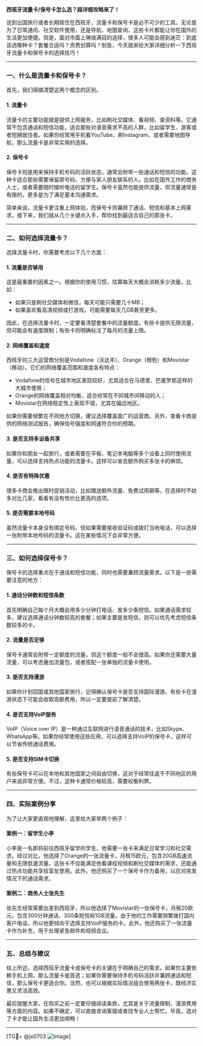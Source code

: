 **西班牙流量卡/保号卡怎么选？超详细攻略来了！**

说到出国旅行或者长期居住在西班牙，流量卡和保号卡是必不可少的工具。无论是为了日常通讯、社交软件使用，还是导航、地图查询，这些卡片都能让你在国外的生活更加便捷。但是，面对市面上琳琅满目的选择，很多人可能会感到迷茫：到底该选哪种卡？套餐合适吗？资费划算吗？别急，今天就来给大家详细分析一下西班牙流量卡和保号卡的选择技巧！

---

### **一、什么是流量卡和保号卡？**

首先，我们得搞清楚这两个概念的区别。

#### **1. 流量卡**
流量卡的主要功能就是提供上网服务，比如刷社交媒体、看视频、查资料等。它通常不包含通话和短信功能，适合那些对语音需求不高的人群，比如留学生、游客或者短期居住者。如果你经常用手机看YouTube、刷Instagram，或者需要地图导航，那么流量卡是非常实用的选择。

#### **2. 保号卡**
保号卡则是用来保持手机号码的活跃状态，通常会附带一些通话和短信的功能。这种卡适合那些需要保留原号码、方便与家人朋友联系的人。比如在国外工作的商务人士，或者需要随时接听电话的留学生。保号卡虽然也能提供流量，但流量通常是有限的，更多是为了满足基本沟通需求。

简单来说，流量卡更注重上网体验，而保号卡则兼顾了通话、短信和基本上网需求。接下来，我们就从几个关键点入手，帮你找到最适合自己的那张卡。

---

### **二、如何选择流量卡？**

选择流量卡时，你需要考虑以下几个方面：

#### **1. 流量是否够用**
这是最重要的因素之一。根据你的使用习惯，估算每天大概会消耗多少流量。比如：
- 如果只是刷社交媒体和微信，每天可能只需要几十MB；
- 如果喜欢看高清视频或打游戏，可能需要每天几GB甚至更多。

因此，在选择流量卡时，一定要看清楚套餐中的流量额度。有些卡提供无限流量，但可能会有速度限制；有些卡则明确标注了每月的流量上限。

#### **2. 网络覆盖和速度**
西班牙的三大运营商分别是Vodafone（沃达丰）、Orange（橙色）和Movistar（移动）。它们的网络覆盖范围和速度各有特点：
- Vodafone的信号在城市地区表现较好，尤其适合在马德里、巴塞罗那这样的大城市使用；
- Orange的网络覆盖相对均衡，适合经常在不同城市间移动的人；
- Movistar在网络稳定性上表现不错，尤其在偏远地区。

如果你需要频繁在不同地方切换，建议选择覆盖面广的运营商。另外，查看卡商提供的网络测试报告，确保信号强度和网速符合你的预期。

#### **3. 是否支持多设备共享**
如果你和朋友一起旅行，或者需要在平板、笔记本电脑等多个设备上同时使用流量，可以选择支持热点功能的流量卡。这样可以省去额外购买多张卡的麻烦。

#### **4. 是否有特殊优惠**
很多卡商会推出限时促销活动，比如赠送额外流量、免费试用期等。在选择时不妨多对比几家，看看有没有性价比更高的选项。

#### **5. 是否需要本地号码**
虽然流量卡本身没有绑定号码，但如果需要接收验证码或拨打当地电话，可以选择一张附带本地号码的流量卡。这在某些情况下会非常方便。

---

### **三、如何选择保号卡？**

保号卡的选择重点在于通话和短信功能，同时也需要兼顾流量需求。以下是一些需要注意的地方：

#### **1. 通话分钟数和短信条数**
首先明确自己每个月大概会用多少分钟打电话、发多少条短信。如果通话需求较多，建议选择通话分钟数较高的套餐；如果主要是发短信，则可以优先考虑短信条数较多的卡。

#### **2. 流量是否足够**
保号卡通常会附带一定额度的流量，但这个额度一般不会很高。如果你还需要大量流量，可以考虑叠加流量包，或者搭配一张单独的流量卡使用。

#### **3. 是否支持漫游**
如果你计划回国或其他国家旅行，记得确认保号卡是否支持国际漫游。有些卡在漫游状态下可能会收取高额费用，所以一定要提前了解清楚。

#### **4. 是否支持VoIP服务**
VoIP（Voice over IP）是一种通过互联网进行语音通话的技术，比如Skype、WhatsApp等。如果你经常使用这些应用，可以选择支持VoIP的保号卡，这样可以节省传统通话费用。

#### **5. 是否支持SIM卡切换**
有些保号卡可以在本地和其他国家之间自由切换，这对于经常往返于不同地区的用户来说非常方便。不过，这种卡通常价格较高，需要权衡利弊。

---

### **四、实际案例分享**

为了让大家更直观地理解，这里给大家举两个例子：

#### **案例一：留学生小李**
小李是一名即将前往西班牙留学的学生，他需要一张卡来满足日常学习和社交需求。经过对比，他选择了Orange的一张流量卡，月租15欧元，包含20GB高速流量和无限低速流量。这张卡不仅能满足他看课程视频和刷社交媒体的需求，还能通过热点功能共享给室友使用。此外，他还购买了一个保号卡作为备用，以应对突发情况下的通话需求。

#### **案例二：商务人士张先生**
张先生经常需要出差到西班牙，所以他选择了Movistar的一张保号卡，月租20欧元，包含300分钟通话、300条短信和1GB流量。由于他的工作需要频繁拨打国内客户电话，所以他更倾向于选择支持VoIP服务的卡。此外，他还购买了一张流量卡作为补充，用于处理紧急邮件和视频会议。

---

### **五、总结与建议**

综上所述，选择西班牙流量卡或保号卡的关键在于明确自己的需求。如果你主要依赖手机上网，那么流量卡是首选；如果你需要保持手机号码活跃并兼顾通话和短信，那么保号卡更适合你。当然，也可以根据实际情况组合使用两张卡，既经济实惠又灵活高效。

最后提醒大家，在购买之前一定要仔细阅读条款，尤其是关于流量限制、漫游费用等方面的内容。如果不确定，可以直接咨询客服或者找专业人士帮忙。毕竟，选对了卡才能让国外生活更加顺畅！

---

[TG💪+ @jx0703 ![Image](https://github.com/user-attachments/assets/dbca1d08-cadb-493c-b0ec-ad6f7a83f270)]